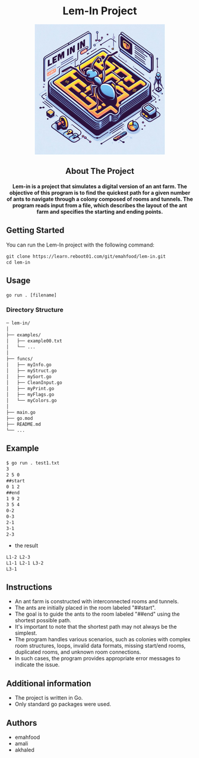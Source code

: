 <h1 align="center">Lem-In Project</h1>


<p align="center" >
    <img style="width:350px ; height:350px ;" src="lm-in3.jpg" alt="Lem-In Logo" />
</p>

<h2 align="center">About The Project</h2>
<h4 align="center">Lem-in is a project that simulates a digital version of an ant farm. The objective of this program is to find the quickest path for a given number of ants to navigate through a colony composed of rooms and tunnels. The program reads input from a file, which describes the layout of the ant farm and specifies the starting and ending points.</h4>

## Getting Started
You can run the Lem-In project with the following command:
```console
git clone https://learn.reboot01.com/git/emahfood/lem-in.git
cd lem-in
```

## Usage
```
go run . [filename]
```
### Directory Structure
```console
─ lem-in/
│
├── examples/
│   ├── example00.txt
│   └── ...
│
├── funcs/
│   ├── myInfo.go
│   ├── myStruct.go
│   ├── mySort.go
│   ├── CleanInput.go  
│   ├── myPrint.go
│   ├── myFlags.go
│   └── myColors.go
│
├── main.go
├── go.mod
├── README.md
└── ...
```

## Example

```
$ go run . test1.txt
3
2 5 0
##start
0 1 2
##end
1 9 2
3 5 4
0-2
0-3
2-1
3-1
2-3
```
- the result
```
L1-2 L2-3
L1-1 L2-1 L3-2
L3-1
```


## Instructions
- An ant farm is constructed with interconnected rooms and tunnels.
-   The ants are initially placed in the room labeled "##start".
-  The goal is to guide the ants to the room labeled "##end" using the shortest possible path.
-  It's important to note that the shortest path may not always be the simplest.
-  The program handles various scenarios, such as colonies with complex room structures, loops, invalid data formats, missing start/end rooms, duplicated rooms, and unknown room connections.
-  In such cases, the program provides appropriate error messages to indicate the issue.


## Additional information
- The project is written in Go.
- Only standard go packages were used.

## Authors
- emahfood
- amali
- akhaled


